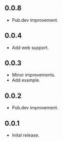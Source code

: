 ## 0.0.8

* Pub.dev improvement.

## 0.0.4

* Add web support.

## 0.0.3

* Minor improvements.
* Add example.

## 0.0.2

* Pub.dev improvement.

## 0.0.1

* Inital release.